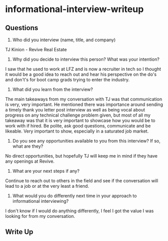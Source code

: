 # informational-interview-writeup

## Questions

1. Who did you interview (name, title, and company)

TJ Kinion - Revive Real Estate

1. Why did you decide to interview this person? What was your intention?

I saw that he used to work at LFZ and is now a recruiter in tech so I thought it would be a good idea to reach out and hear his perspective on the do's and don't's for boot camp grads trying to enter the industry.

1. What did you learn from the interview?

The main takeaways from my conversation with TJ was that communication is very, very important. He mentioned there was importance around sending a timely thank you letter post interview as well as being vocal about progress on any technical challenge problem given, but most of all my takeaway was that it is very important to showcase how you would be to work with if hired. Be polite, ask good questions, communicate and be likeable. Very important to show, especially in a saturated job market.

1. Do you see any opportunities available to you from this interview? If so, what are they?

No direct opportunities, but hopefully TJ will keep me in mind if they have any openings at Revive.

1. What are your next steps if any?

Continue to reach out to others in the field and see if the conversation will lead to a job or at the very least a friend.

1. What would you do differently next time in your approach to informational interviewing?

I don't know if I would do anything differently, I feel I got the value I was looking for from my conversation.

## Write Up

<!--- Informational interview write up goes here --->
